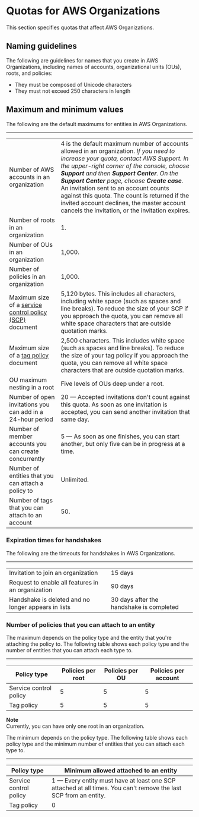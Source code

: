 # Quotas for AWS Organizations<a name="orgs_reference_limits"></a>

This section specifies quotas that affect AWS Organizations\.

## Naming guidelines<a name="name-limits"></a>

The following are guidelines for names that you create in AWS Organizations, including names of accounts, organizational units \(OUs\), roots, and policies:
+ They must be composed of Unicode characters
+ They must not exceed 250 characters in length

## Maximum and minimum values<a name="min-max-values"></a>

The following are the default maximums for entities in AWS Organizations\.


****  

|  |  | 
| --- |--- |
|  Number of AWS accounts in an organization  |   4 is the default maximum number of accounts allowed in an organization\. *If you need to increase your quota, contact AWS Support\. In the upper\-right corner of the console, choose **Support** and then **Support Center**\. On the **Support Center** page, choose **Create case**\.* An invitation sent to an account counts against this quota\. The count is returned if the invited account declines, the master account cancels the invitation, or the invitation expires\.  | 
|  Number of roots in an organization  |  1\.  | 
|  Number of OUs in an organization  |  1,000\.  | 
|  Number of policies in an organization  |  1,000\.  | 
|  Maximum size of a [service control policy \(SCP\)](orgs_manage_policies_scp.md) document  |  5,120 bytes\. This includes all characters, including white space \(such as spaces and line breaks\)\. To reduce the size of your SCP if you approach the quota, you can remove all white space characters that are outside quotation marks\.  | 
|  Maximum size of a [tag policy](orgs_manage_policies_tag-policies.md) document  |  2,500 characters\. This includes white space \(such as spaces and line breaks\)\. To reduce the size of your tag policy if you approach the quota, you can remove all white space characters that are outside quotation marks\.  | 
|  OU maximum nesting in a root  |  Five levels of OUs deep under a root\.  | 
|  Number of open invitations you can add in a 24\-hour period  |  20 — Accepted invitations don't count against this quota\. As soon as one invitation is accepted, you can send another invitation that same day\.  | 
|  Number of member accounts you can create concurrently  |  5 — As soon as one finishes, you can start another, but only five can be in progress at a time\.  | 
|  Number of entities that you can attach a policy to  |  Unlimited\.  | 
|  Number of tags that you can attach to an account  |  50\.  | 

### Expiration times for handshakes<a name="min-max-handshakes"></a>

The following are the timeouts for handshakes in AWS Organizations\.


****  

|  |  | 
| --- |--- |
|  Invitation to join an organization  |  15 days  | 
|  Request to enable all features in an organization  |  90 days  | 
|  Handshake is deleted and no longer appears in lists  |  30 days after the handshake is completed  | 

### Number of policies that you can attach to an entity<a name="min-max-policies"></a>

The maximum depends on the policy type and the entity that you're attaching the policy to\. The following table shows each policy type and the number of entities that you can attach each type to\.


****  

| Policy type | Policies per root | Policies per OU | Policies per account | 
| --- | --- | --- | --- | 
| Service control policy | 5 | 5 | 5 | 
| Tag policy | 5 | 5 | 5 | 

**Note**  
Currently, you can have only one root in an organization\.

The minimum depends on the policy type\. The following table shows each policy type and the minimum number of entities that you can attach each type to\.


****  

| Policy type | Minimum allowed attached to an entity | 
| --- | --- | 
| Service control policy | 1 — Every entity must have at least one SCP attached at all times\. You can't remove the last SCP from an entity\. | 
| Tag policy | 0 | 